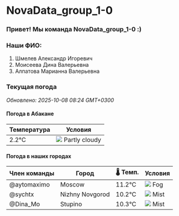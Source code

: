 # NovaData_group_1-0
### Привет! Мы команда NovaData_group_1-0 :)

### Наши ФИО:
1. Шмелев Александр Игоревич
2. Моисеева Дина Валерьевна
3. Алпатова Марианна Валерьевна

### Текущая погода
<!-- WEATHER:START -->
_Обновлено: 2025-10-08 08:24 GMT+0300_

#### Погода в Абакане

| Температура | Условия |
|-------------|----------|
| 2.2°C     | ![](https://cdn.weatherapi.com/weather/64x64/day/116.png) Partly cloudy |

#### Погода в наших городах

| Член команды  | Город               | 🌡️ Темп.  | Условия          |
|---------------|---------------------|-----------|--------------------|
| @aytomaximo    | Moscow              |   11.2°C | ![](https://cdn.weatherapi.com/weather/64x64/day/248.png) Fog          |
| @sychtx        | Nizhny Novgorod     |   10.2°C | ![](https://cdn.weatherapi.com/weather/64x64/day/143.png) Mist         |
| @Dina_Mo       | Stupino             |   10.3°C | ![](https://cdn.weatherapi.com/weather/64x64/day/143.png) Mist         |

<!-- WEATHER:END -->
